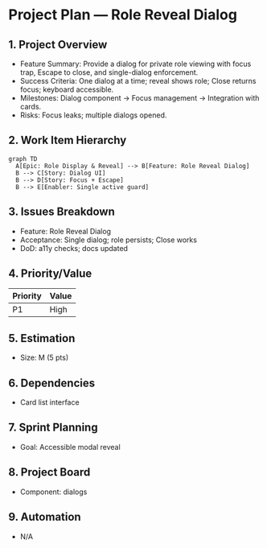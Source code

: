 # Project Plan — Role Reveal Dialog

## 1. Project Overview
- Feature Summary: Provide a dialog for private role viewing with focus trap, Escape to close, and single-dialog enforcement.
- Success Criteria: One dialog at a time; reveal shows role; Close returns focus; keyboard accessible.
- Milestones: Dialog component → Focus management → Integration with cards.
- Risks: Focus leaks; multiple dialogs opened.

## 2. Work Item Hierarchy
```mermaid
graph TD
  A[Epic: Role Display & Reveal] --> B[Feature: Role Reveal Dialog]
  B --> C[Story: Dialog UI]
  B --> D[Story: Focus + Escape]
  B --> E[Enabler: Single active guard]
```

## 3. Issues Breakdown
- Feature: Role Reveal Dialog
- Acceptance: Single dialog; role persists; Close works
- DoD: a11y checks; docs updated

## 4. Priority/Value
| Priority | Value |
|---|---|
| P1 | High |

## 5. Estimation
- Size: M (5 pts)

## 6. Dependencies
- Card list interface

## 7. Sprint Planning
- Goal: Accessible modal reveal

## 8. Project Board
- Component: dialogs

## 9. Automation
- N/A

